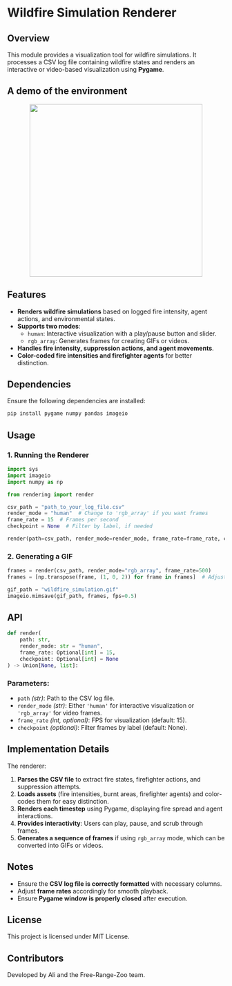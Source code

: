 # Wildfire Simulation Renderer

## Overview
This module provides a visualization tool for wildfire simulations. It processes a CSV log file containing wildfire states and renders an interactive or video-based visualization using **Pygame**.
## A demo of the environment
<p align="center">
    <img src="assets/rendering.gif" width="400" height="400">
</p>


## Features
- **Renders wildfire simulations** based on logged fire intensity, agent actions, and environmental states.
- **Supports two modes**:
  - `human`: Interactive visualization with a play/pause button and slider.
  - `rgb_array`: Generates frames for creating GIFs or videos.
- **Handles fire intensity, suppression actions, and agent movements**.
- **Color-coded fire intensities and firefighter agents** for better distinction.

## Dependencies
Ensure the following dependencies are installed:

```bash
pip install pygame numpy pandas imageio
```

## Usage

### 1. Running the Renderer
```python
import sys
import imageio
import numpy as np

from rendering import render

csv_path = "path_to_your_log_file.csv"
render_mode = "human"  # Change to 'rgb_array' if you want frames
frame_rate = 15  # Frames per second
checkpoint = None  # Filter by label, if needed

render(path=csv_path, render_mode=render_mode, frame_rate=frame_rate, checkpoint=checkpoint)
```

### 2. Generating a GIF
```python
frames = render(csv_path, render_mode="rgb_array", frame_rate=500)
frames = [np.transpose(frame, (1, 0, 2)) for frame in frames]  # Adjust orientation

gif_path = "wildfire_simulation.gif"
imageio.mimsave(gif_path, frames, fps=0.5)
```

## API
```python
def render(
    path: str,
    render_mode: str = "human",
    frame_rate: Optional[int] = 15,
    checkpoint: Optional[int] = None
) -> Union[None, list]:
```
### Parameters:
- `path` *(str)*: Path to the CSV log file.
- `render_mode` *(str)*: Either `'human'` for interactive visualization or `'rgb_array'` for video frames.
- `frame_rate` *(int, optional)*: FPS for visualization (default: 15).
- `checkpoint` *(optional)*: Filter frames by label (default: None).

## Implementation Details
The renderer:
1. **Parses the CSV file** to extract fire states, firefighter actions, and suppression attempts.
2. **Loads assets** (fire intensities, burnt areas, firefighter agents) and color-codes them for easy distinction.
3. **Renders each timestep** using Pygame, displaying fire spread and agent interactions.
4. **Provides interactivity**: Users can play, pause, and scrub through frames.
5. **Generates a sequence of frames** if using `rgb_array` mode, which can be converted into GIFs or videos.

## Notes
- Ensure the **CSV log file is correctly formatted** with necessary columns.
- Adjust **frame rates** accordingly for smooth playback.
- Ensure **Pygame window is properly closed** after execution.

## License
This project is licensed under MIT License.

## Contributors
Developed by Ali and the Free-Range-Zoo team.

